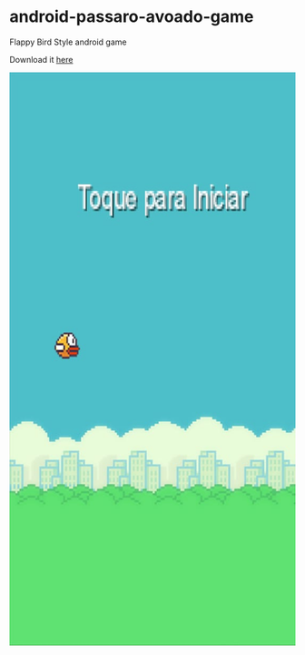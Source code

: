 # android-passaro-avoado-game
Flappy Bird Style android game


Download it [here](https://github.com/Matheus2212/android-passaro-avoado-game/raw/master/android/release/android-release.apk)


![alt text](https://github.com/Matheus2212/android-passaro-avoado-game/blob/master/screenshot.jpeg "Passaro Avoado")
